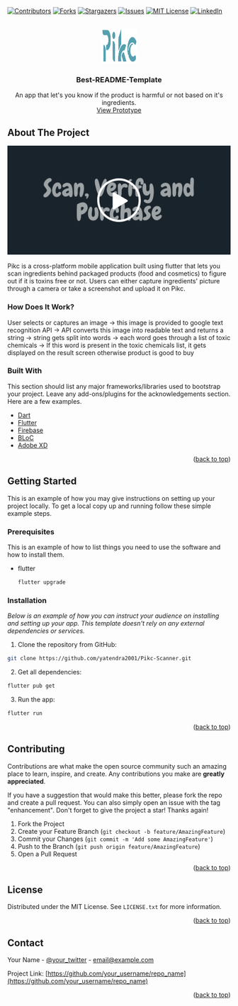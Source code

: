 



<!-- PROJECT SHIELDS -->

[![Contributors][contributors-shield]][contributors-url]
[![Forks][forks-shield]][forks-url]
[![Stargazers][stars-shield]][stars-url]
[![Issues][issues-shield]][issues-url]
[![MIT License][license-shield]][license-url]
[![LinkedIn][linkedin-shield]][linkedin-url]



<!-- PROJECT LOGO -->
<br />
<div align="center">
  <a href="https://github.com/yatendra2001/Pikc-Scanner">
    <img src="assets/images/pikc_logo.png" alt="Logo" width="80" height="80">
  </a>

  <h3 align="center">Best-README-Template</h3>

  <p align="center">
    An app that let's you know if the product is harmful or not based on it's ingredients.
    <br />
    <a href="https://youtu.be/LrnHIeX0i8I">View Prototype</a>
  </p>
</div>



<!-- ABOUT THE PROJECT -->
## About The Project

[![Product Name Screen Shot][product-screenshot]](https://youtu.be/LrnHIeX0i8I)

Pikc is a cross-platform mobile application built using flutter that lets you scan ingredients behind packaged products (food and cosmetics) to figure out if it is toxins free or not. Users can either capture ingredients' picture through a camera or take a screenshot and upload it on Pikc.

### How Does It Work?

User selects or captures an image → this image is provided to google text recognition API → API converts this image into readable text and returns a string → string gets split into words → each word goes through a list of toxic chemicals → If this word is present in the toxic chemicals list, it gets displayed on the result screen otherwise product is good to buy


### Built With

This section should list any major frameworks/libraries used to bootstrap your project. Leave any add-ons/plugins for the acknowledgements section. Here are a few examples.

* [Dart](https://dart.dev/)
* [Flutter](https://flutter.dev/)
* [Firebase](https://firebase.google.com/)
* [BLoC](https://bloclibrary.dev/)
* [Adobe XD](https://www.adobe.com/in/products/xd.html)

<p align="right">(<a href="#top">back to top</a>)</p>



<!-- GETTING STARTED -->
## Getting Started

This is an example of how you may give instructions on setting up your project locally.
To get a local copy up and running follow these simple example steps.

### Prerequisites

This is an example of how to list things you need to use the software and how to install them.
* flutter
  ```sh
  flutter upgrade
  ```

### Installation

_Below is an example of how you can instruct your audience on installing and setting up your app. This template doesn't rely on any external dependencies or services._

1. Clone the repository from GitHub:

```bash
git clone https://github.com/yatendra2001/Pikc-Scanner.git
```

2. Get all dependencies:
```bash
flutter pub get
```

3. Run the app:

```bash
flutter run
```

<p align="right">(<a href="#top">back to top</a>)</p>


<!-- CONTRIBUTING -->
## Contributing

Contributions are what make the open source community such an amazing place to learn, inspire, and create. Any contributions you make are **greatly appreciated**.

If you have a suggestion that would make this better, please fork the repo and create a pull request. You can also simply open an issue with the tag "enhancement".
Don't forget to give the project a star! Thanks again!

1. Fork the Project
2. Create your Feature Branch (`git checkout -b feature/AmazingFeature`)
3. Commit your Changes (`git commit -m 'Add some AmazingFeature'`)
4. Push to the Branch (`git push origin feature/AmazingFeature`)
5. Open a Pull Request

<p align="right">(<a href="#top">back to top</a>)</p>



<!-- LICENSE -->
## License

Distributed under the MIT License. See `LICENSE.txt` for more information.

<p align="right">(<a href="#top">back to top</a>)</p>



<!-- CONTACT -->
## Contact

Your Name - [@your_twitter](https://twitter.com/your_username) - email@example.com

Project Link: [https://github.com/your_username/repo_name](https://github.com/your_username/repo_name)

<p align="right">(<a href="#top">back to top</a>)</p>



<!-- MARKDOWN LINKS & IMAGES -->
<!-- https://www.markdownguide.org/basic-syntax/#reference-style-links -->
[contributors-shield]: https://img.shields.io/github/contributors/yatendra2001/Pikc-Scanner.svg?style=for-the-badge
[contributors-url]: https://github.com/yatendra2001/Pikc-Scanner/graphs/contributors
[forks-shield]: https://img.shields.io/github/forks/yatendra2001/Pikc-Scanner.svg?style=for-the-badge
[forks-url]: https://github.com/yatendra2001/Pikc-Scanner/network/members
[stars-shield]: https://img.shields.io/github/stars/yatendra2001/Pikc-Scanner.svg?style=for-the-badge
[stars-url]: https://github.com/yatendra2001/Pikc-Scanner/stargazers
[issues-shield]: https://img.shields.io/github/issues/yatendra2001/Pikc-Scanner.svg?style=for-the-badge
[issues-url]: https://github.com/yatendra2001/Pikc-Scanner/issues
[license-shield]: https://img.shields.io/github/license/yatendra2001/Pikc-Scanner.svg?style=for-the-badge
[license-url]: https://github.com/yatendra2001/Pikc-Scanner/blob/master/LICENSE.txt
[linkedin-shield]: https://img.shields.io/badge/-LinkedIn-black.svg?style=for-the-badge&logo=linkedin&colorB=555
[linkedin-url]: https://www.linkedin.com/in/yatendra-kumar-r2001/
[product-screenshot]: assets/images/pikc_background.png

